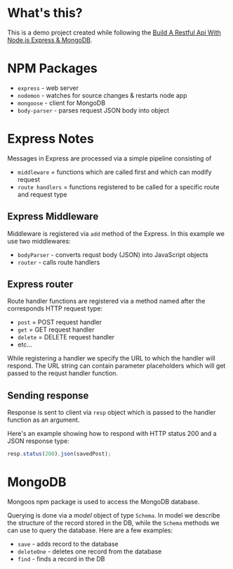 # What's this?
This is a demo project created while following the [Build A Restful Api With Node.js Express & MongoDB](https://www.youtube.com/watch?v=vjf774RKrLc).

# NPM Packages
* `express` - web server
* `nodemon` - watches for source changes & restarts node app
* `mongoose` - client for MongoDB
* `body-parser` - parses request JSON body into object

# Express Notes
Messages in Express are processed via a simple pipeline consisting of
* `middleware` = functions which are called first and which can modify request
* `route handlers` = functions registered to be called for a specific route and request type

## Express Middleware
Middleware is registered via `add` method of the Express.
In this example we use two middlewares:
* `bodyParser` - converts requst body (JSON) into JavaScript objects
* `router` - calls route handlers

## Express router
Route handler functions are registered via a method named after the corresponds HTTP request type:
* `post` = POST request handler
* `get` = GET request handler
* `delete` = DELETE request handler
* etc...

While registering a handler we specify the URL to which the handler will respond. The URL string can contain parameter placeholders which will get passed to the requst handler function.

## Sending response
Response is sent to client via `resp` object which is passed to the handler function as an argument.

Here's an example showing how to respond with HTTP status 200 and a JSON response type:
```javascript
resp.status(200).json(savedPost);
```

# MongoDB
Mongoos npm package is used to access the MongoDB database.

Querying is done via a *model* object of type `Schema`.
In model we describe the structure of the record stored in the DB, while the `Schema` methods we can use to query the database. Here are a few examples:
* `save` - adds record to the database
* `deleteOne` - deletes one record from the database
* `find` - finds a record in the DB
